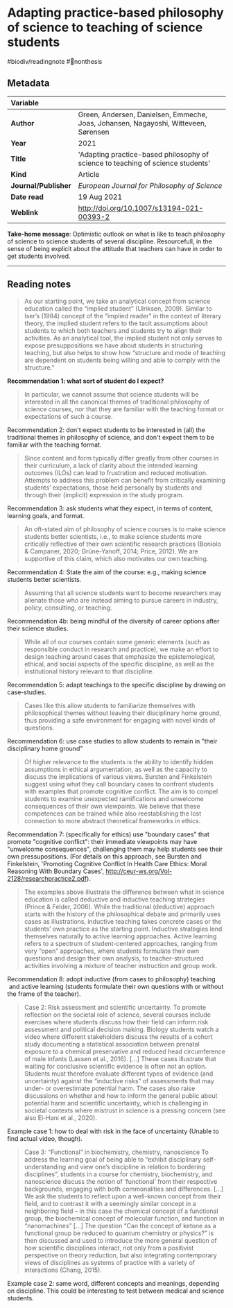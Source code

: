 # Adapting practice-based philosophy of science to teaching of science students
#biodiv/readingnote #🚫nonthesis 


## Metadata

|   Variable     |  |
|:--------------|:-----------|
| **Author**			| Green, Andersen, Danielsen, Emmeche, Joas, Johansen, Nagayoshi, Witteveen, Sørensen     | 
| **Year**				| 	2021		 | 
| **Title**				| 	'Adapting practice-based philosophy of science to teaching of science students'		 | 
| **Kind**				| Article|
| **Journal/Publisher**				| 	*European Journal for Philosophy of Science*		 | 
| **Date read**				| 	19 Aug 2021 | 
| **Weblink**				| 	http://doi.org/10.1007/s13194-021-00393-2		 | 

**Take-home message**: Optimistic outlook on what is like to teach philosophy of science to science students of several discipline. Resourcefull, in the sense of being explicit about the attitude that teachers can have in order to get students involved. 

---

## Reading notes


> As our starting point, we take an analytical concept from science education called the “implied student” (Ulriksen, 2009). Similar to Iser’s (1984) concept of the “implied reader” in the context of literary theory, the implied student refers to the tacit assumptions about students to which both teachers and students try to align their activities. As an analytical tool, the implied student not only serves to expose presuppositions we have about students in structuring teaching, but also helps to show how “structure and mode of teaching are dependent on students being willing and able to comply with the structure.”

**Recommendation 1: what sort of student do I expect?**

> In particular, we cannot assume that science students will be interested in all the canonical themes of traditional philosophy of science courses, nor that they are familiar with the teaching format or expectations of such a course.

Recommendation 2: don't expect students to be interested in (all) the traditional themes in philosophy of science, and don't expect them to be familiar with the teaching format.

> Since content and form typically differ greatly from other courses in their curriculum, a lack of clarity about the intended learning outcomes (ILOs) can lead to frustration and reduced motivation. Attempts to address this problem can benefit from critically examining students’ expectations, those held personally by students and through their (implicit) expression in the study program.

Recommendation 3: ask students what they expect, in terms of content, learning goals, and format.

> An oft-stated aim of philosophy of science courses is to make science students better scientists, i.e., to make science students more critically reflective of their own scientific research practices (Boniolo & Campaner, 2020; Grüne-Yanoff, 2014; Price, 2012). We are supportive of this claim, which also motivates our own teaching.

Recommendation 4: State the aim of the course: e.g., making science students better scientists.

> Assuming that all science students want to become researchers may alienate those who are instead aiming to pursue careers in industry, policy, consulting, or teaching.

Recommendation 4b: being mindful of the diversity of career options after their science studies.

> While all of our courses contain some generic elements (such as responsible conduct in research and practice), we make an effort to design teaching around cases that emphasize the epistemological, ethical, and social aspects of the specific discipline, as well as the institutional history relevant to that discipline.

Recommendation 5: adapt teachings to the specific discipline by drawing on case-studies.

> Cases like this allow students to familiarize themselves with philosophical themes without leaving their disciplinary home ground, thus providing a safe environment for engaging with novel kinds of questions.

Recommendation 6: use case studies to allow students to remain in "their disciplinary home ground"

> Of higher relevance to the students is the ability to identify hidden assumptions in ethical argumentation, as well as the capacity to discuss the implications of various views. Bursten and Finkelstein suggest using what they call boundary cases to confront students with examples that promote cognitive conflict. The aim is to compel students to examine unexpected ramifications and unwelcome consequences of their own viewpoints. We believe that these competences can be trained while also reestablishing the lost connection to more abstract theoretical frameworks in ethics.

Recommendation 7: (specifically for ethics) use "boundary cases" that promote "cognitive conflict": their immediate viewpoints may have "unwelcome consequences", challenging them may help students see their own pressupositions. (For details on this approach, see Bursten and Finkelstein, 'Promoting Cognitive Conflict In Health Care Ethics: Moral Reasoning With Boundary Cases', http://ceur-ws.org/Vol-2128/researchpractice2.pdf).

> The examples above illustrate the difference between what in science education is called deductive and inductive teaching strategies (Prince & Felder, 2006). While the traditional (deductive) approach starts with the history of the philosophical debate and primarily uses cases as illustrations, inductive teaching takes concrete cases or the students’ own practice as the starting point. Inductive strategies lend themselves naturally to active learning approaches. Active learning refers to a spectrum of student-centered approaches, ranging from very “open” approaches, where students formulate their own questions and design their own analysis, to teacher-structured activities involving a mixture of teacher instruction and group work.

Recommendation 8: adopt inductive (from cases to philosophy) teaching  
 and active learning (students formulate their own questions with or without the frame of the teacher).

> Case 2: Risk assessment and scientific uncertainty. To promote reflection on the societal role of science, several courses include exercises where students discuss how their field can inform risk assessment and political decision making. Biology students watch a video where different stakeholders discuss the results of a cohort study documenting a statistical association between prenatal exposure to a chemical preservative and reduced head circumference of male infants (Lassen et al., 2016). [...] These cases illustrate that waiting for conclusive scientific evidence is often not an option. Students must therefore evaluate different types of evidence (and uncertainty) against the “inductive risks” of assessments that may under- or overestimate potential harm. The cases also raise discussions on whether and how to inform the general public about potential harm and scientific uncertainty, which is challenging in societal contexts where mistrust in science is a pressing concern (see also El-Hani et al., 2020).

 Example case 1: how to deal with risk in the face of uncertainty (Unable to find actual video, though).

> Case 3: “Functional” in biochemistry, chemistry, nanoscience To address the learning goal of being able to “exhibit disciplinary self-understanding and view one’s discipline in relation to bordering disciplines”, students in a course for chemistry, biochemistry, and nanoscience discuss the notion of ‘functional’ from their respective backgrounds, engaging with both commonalities and differences. [...] We ask the students to reflect upon a well-known concept from their field, and to contrast it with a seemingly similar concept in a neighboring field – in this case the chemical concept of a functional group, the biochemical concept of molecular function, and function in “nanomachines” [...] The question “Can the concept of ketone as a functional group be reduced to quantum chemistry or physics?” is then discussed and used to introduce the more general question of how scientific disciplines interact, not only from a positivist perspective on theory reduction, but also integrating contemporary views of disciplines as systems of practice with a variety of interactions (Chang, 2015).

Example case 2: same word, different concepts and meanings, depending on discipline. This could be interesting to test between medical and science students.

